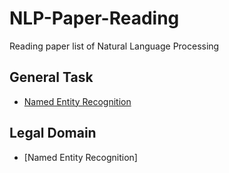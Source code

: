 # NLP-Paper-Reading
Reading paper list of Natural Language Processing
## General Task
- [Named Entity Recognition](/papers/named_entity_recognition.md)

## Legal Domain
- [Named Entity Recognition]
